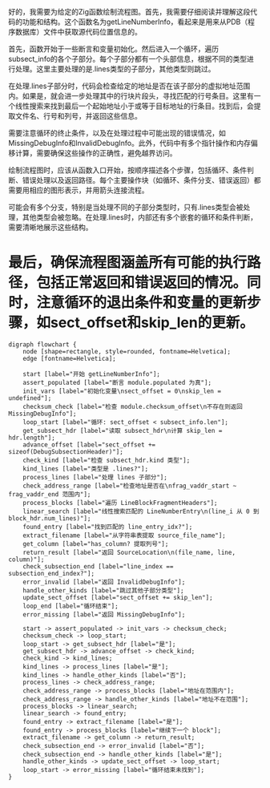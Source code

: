 好的，我需要为给定的Zig函数绘制流程图。首先，我需要仔细阅读并理解这段代码的功能和结构。这个函数名为getLineNumberInfo，看起来是用来从PDB（程序数据库）文件中获取源代码位置信息的。

首先，函数开始于一些断言和变量初始化。然后进入一个循环，遍历subsect_info的各个子部分。每个子部分都有一个头部信息，根据不同的类型进行处理。这里主要处理的是.lines类型的子部分，其他类型则跳过。

在处理.lines子部分时，代码会检查给定的地址是否在该子部分的虚拟地址范围内。如果是，就会进一步处理其中的行块片段头，寻找匹配的行号条目。这里有一个线性搜索来找到最后一个起始地址小于或等于目标地址的行条目。找到后，会提取文件名、行号和列号，并返回这些信息。

需要注意循环的终止条件，以及在处理过程中可能出现的错误情况，如MissingDebugInfo和InvalidDebugInfo。此外，代码中有多个指针操作和内存偏移计算，需要确保这些操作的正确性，避免越界访问。

绘制流程图时，应该从函数入口开始，按顺序描述各个步骤，包括循环、条件判断、错误处理以及返回路径。每个主要操作块（如循环、条件分支、错误返回）都需要用相应的图形表示，并用箭头连接流程。

可能会有多个分支，特别是当处理不同的子部分类型时，只有.lines类型会被处理，其他类型会被忽略。在处理.lines时，内部还有多个嵌套的循环和条件判断，需要清晰地展示这些结构。

最后，确保流程图涵盖所有可能的执行路径，包括正常返回和错误返回的情况。同时，注意循环的退出条件和变量的更新步骤，如sect_offset和skip_len的更新。
================================================
```graphviz
digraph flowchart {
    node [shape=rectangle, style=rounded, fontname=Helvetica];
    edge [fontname=Helvetica];

    start [label="开始 getLineNumberInfo"];
    assert_populated [label="断言 module.populated 为真"];
    init_vars [label="初始化变量\nsect_offset = 0\nskip_len = undefined"];
    checksum_check [label="检查 module.checksum_offset\n不存在则返回 MissingDebugInfo"];
    loop_start [label="循环: sect_offset < subsect_info.len"];
    get_subsect_hdr [label="读取 subsect_hdr\n计算 skip_len = hdr.length"];
    advance_offset [label="sect_offset += sizeof(DebugSubsectionHeader)"];
    check_kind [label="检查 subsect_hdr.kind 类型"];
    kind_lines [label="类型是 .lines?"];
    process_lines [label="处理 lines 子部分"];
    check_address_range [label="检查地址是否在\nfrag_vaddr_start ~ frag_vaddr_end 范围内"];
    process_blocks [label="遍历 LineBlockFragmentHeaders"];
    linear_search [label="线性搜索匹配的 LineNumberEntry\n(line_i 从 0 到 block_hdr.num_lines)"];
    found_entry [label="找到匹配的 line_entry_idx?"];
    extract_filename [label="从字符串表提取 source_file_name"];
    get_column [label="has_column? 提取列号"];
    return_result [label="返回 SourceLocation\n(file_name, line, column)"];
    check_subsection_end [label="line_index == subsection_end_index?"];
    error_invalid [label="返回 InvalidDebugInfo"];
    handle_other_kinds [label="跳过其他子部分类型"];
    update_sect_offset [label="sect_offset += skip_len"];
    loop_end [label="循环结束"];
    error_missing [label="返回 MissingDebugInfo"];

    start -> assert_populated -> init_vars -> checksum_check;
    checksum_check -> loop_start;
    loop_start -> get_subsect_hdr [label="是"];
    get_subsect_hdr -> advance_offset -> check_kind;
    check_kind -> kind_lines;
    kind_lines -> process_lines [label="是"];
    kind_lines -> handle_other_kinds [label="否"];
    process_lines -> check_address_range;
    check_address_range -> process_blocks [label="地址在范围内"];
    check_address_range -> handle_other_kinds [label="地址不在范围"];
    process_blocks -> linear_search;
    linear_search -> found_entry;
    found_entry -> extract_filename [label="是"];
    found_entry -> process_blocks [label="继续下一个 block"];
    extract_filename -> get_column -> return_result;
    check_subsection_end -> error_invalid [label="否"];
    check_subsection_end -> handle_other_kinds [label="是"];
    handle_other_kinds -> update_sect_offset -> loop_start;
    loop_start -> error_missing [label="循环结束未找到"];
}
```